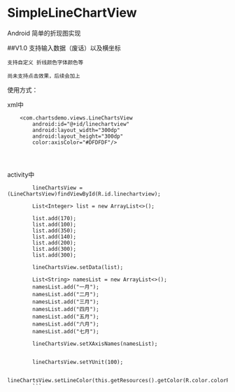 # SimpleLineChartView

Android 简单的折现图实现

[](http://github.com/chrisArthas/SimpleLineChartView/raw/master/preview.png)

##V1.0 
    支持输入数据（废话）以及横坐标

    支持自定义 折线颜色字体颜色等

    尚未支持点击效果，后续会加上


使用方式：

xml中
```
    <com.chartsdemo.views.LineChartsView
        android:id="@+id/linechartview"
        android:layout_width="300dp"
        android:layout_height="300dp"
        color:axisColor="#DFDFDF"/>
      
      
      
```      
activity中
```
        lineChartsView = (LineChartsView)findViewById(R.id.linechartview);

        List<Integer> list = new ArrayList<>();

        list.add(170);
        list.add(100);
        list.add(350);
        list.add(140);
        list.add(200);
        list.add(300);
        list.add(300);

        lineChartsView.setData(list);

        List<String> namesList = new ArrayList<>();
        namesList.add("一月");
        namesList.add("二月");
        namesList.add("三月");
        namesList.add("四月");
        namesList.add("五月");
        namesList.add("六月");
        namesList.add("七月");

        lineChartsView.setXAxisNames(namesList);


        lineChartsView.setYUnit(100);

        lineChartsView.setLineColor(this.getResources().getColor(R.color.colorPrimaryDark));
        ```
 

